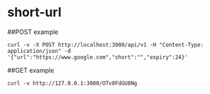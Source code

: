 # short-url

##POST example

`curl -v -X POST http://localhost:3000/api/v1 -H "Content-Type: application/json" -d '{"url":"https://www.google.com","short":"","expiry":24}'`

##GET example

`curl -v http://127.0.0.1:3000/OTv0FdGU8Ng`
